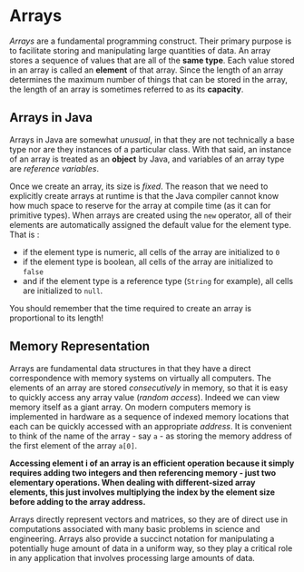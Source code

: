 # Arrays

*Arrays* are a fundamental programming construct. Their primary purpose is to facilitate storing and manipulating large 
quantities of data. An array stores a sequence of values that are all of the **same type**. Each value stored in an array 
is called an **element** of that array. Since the length of an array determines the maximum number of things that can be 
stored in the array, the length of an array is sometimes referred to as its **capacity**.

## Arrays in Java

Arrays in Java are somewhat *unusual*, in that they are not technically a base type nor are they instances of a particular class.
With that said, an instance of an array is treated as an **object** by Java, and variables of an array type are 
*reference variables*.

Once we create an array, its size is *fixed*. The reason that we need to explicitly create arrays at runtime is that the 
Java compiler cannot know how much space to reserve for the array at compile time (as it can for primitive types).
When arrays are created using the `new` operator, all of their elements are automatically assigned  the default value for 
the element type. That is : 
- if the element type is numeric, all cells of the array are initialized to `0`
- if the element type is boolean, all cells of the array are initialized to `false`
- and if the element type is a reference type (`String` for example), all cells are initialized to `null`.

You should remember that the time required to create an array is proportional to its length!

## Memory Representation

Arrays are fundamental data structures in that they have a direct correspondence with memory systems on virtually all 
computers. The elements of an array are stored *consecutively* in memory, so that it is easy to quickly access any array 
value (*random access*). Indeed we can view memory itself as a giant array. On modern computers memory is implemented in 
hardware as a sequence of indexed memory locations that each can be quickly accessed with an appropriate *address*.
It is convenient to think of the name of the array - say `a` - as storing the memory address of the first element of the 
array `a[0]`. 

**Accessing element i of an array is an efficient operation because it simply requires adding two integers 
and then referencing memory - just two elementary operations. When dealing with different-sized array elements, this just 
involves multiplying the index by the element size before adding to the array address.**

Arrays directly represent vectors and matrices, so they are of direct use in computations associated with many basic problems 
in science and engineering. Arrays also provide a succinct notation for manipulating a potentially huge amount of data in 
a uniform way, so they play a critical role in any application that involves processing large amounts of data.  



